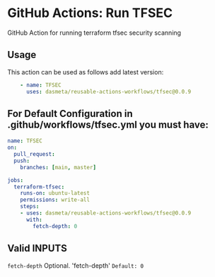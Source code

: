 # GitHub Actions: Run TFSEC
GitHub Action for running terraform tfsec security scanning

## Usage

This action can be used as follows add latest version:

```yaml
    - name: TFSEC
      uses: dasmeta/reusable-actions-workflows/tfsec@0.0.9
```

## For Default Configuration in .github/workflows/tfsec.yml you must have:

```yaml
name: TFSEC
on:
  pull_request:
  push:
    branches: [main, master]

jobs:
  terraform-tfsec:
    runs-on: ubuntu-latest
    permissions: write-all
    steps:
    - uses: dasmeta/reusable-actions-workflows/tfsec@0.0.9
      with:
        fetch-depth: 0

```

## Valid INPUTS

`fetch-depth`
Optional. 'fetch-depth'
`Default: 0`
